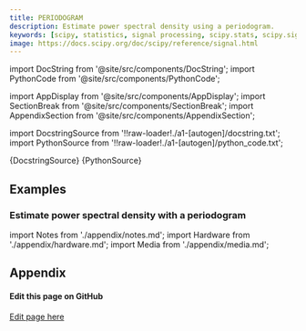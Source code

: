```yaml
---
title: PERIODOGRAM
description: Estimate power spectral density using a periodogram.
keywords: [scipy, statistics, signal processing, scipy.stats, scipy.signal, scipy.signal.periodogram]
image: https://docs.scipy.org/doc/scipy/reference/signal.html
---
```


[//]: # (Custom component imports)

import DocString from '@site/src/components/DocString';
import PythonCode from '@site/src/components/PythonCode';

import AppDisplay from '@site/src/components/AppDisplay';
import SectionBreak from '@site/src/components/SectionBreak';
import AppendixSection from '@site/src/components/AppendixSection';

[//]: # (Docstring)

import DocstringSource from '!!raw-loader!./a1-[autogen]/docstring.txt';
import PythonSource from '!!raw-loader!./a1-[autogen]/python_code.txt';


<DocString>{DocstringSource}</DocString>
<PythonCode GLink='SCIPY/signal/PERIODOGRAM/PERIODOGRAM.py'>{PythonSource}</PythonCode>


<SectionBreak />

    

[//]: # (Examples)

## Examples

### Estimate power spectral density with a periodogram

<AppDisplay 
  GLink='SCIPY/signal/PERIODOGRAM'
  nodeLabel='PERIODOGRAM'>
</AppDisplay>

<SectionBreak />

    

[//]: # (Appendix)

import Notes from './appendix/notes.md';
import Hardware from './appendix/hardware.md';
import Media from './appendix/media.md';

## Appendix

<AppendixSection index={0} folderPath='nodes/SCIPY/signal/PERIODOGRAM/appendix/'><Notes /></AppendixSection>
<AppendixSection index={1} folderPath='nodes/SCIPY/signal/PERIODOGRAM/appendix/'><Hardware /></AppendixSection>
<AppendixSection index={2} folderPath='nodes/SCIPY/signal/PERIODOGRAM/appendix/'><Media /></AppendixSection>

<SectionBreak />

[//]: # (Edit page on GitHub)

#### Edit this page on GitHub

[Edit page here](https://github.com/flojoy-ai/docs/tree/main/docs/nodes/SCIPY/SIGNAL/PERIODOGRAM)

